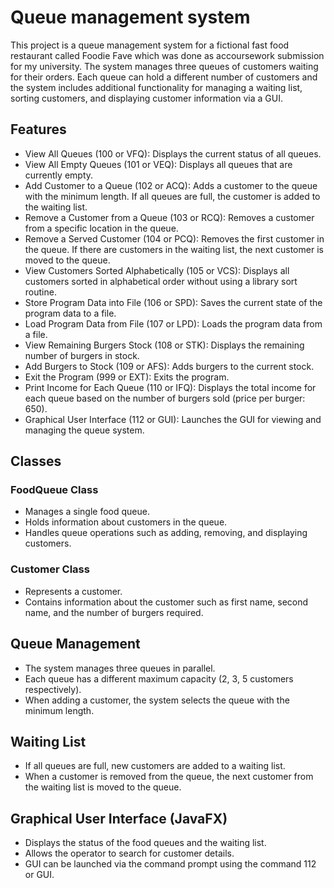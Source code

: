 
# Queue management system

This project is a queue management system for a fictional fast food restaurant called Foodie Fave which was done as accoursework submission for my university. The system manages three queues of customers waiting for their orders. Each queue can hold a different number of customers and the system includes additional functionality for managing a waiting list, sorting customers, and displaying customer information via a GUI.


## Features

- View All Queues (100 or VFQ):
    Displays the current status of all queues.
- View All Empty Queues (101 or VEQ):
    Displays all queues that are currently empty.
- Add Customer to a Queue (102 or ACQ):
    Adds a customer to the queue with the minimum length. If all queues are full, the customer is added to the waiting list.
- Remove a Customer from a Queue (103 or RCQ):
    Removes a customer from a specific location in the queue.
- Remove a Served Customer (104 or PCQ):
    Removes the first customer in the queue. If there are customers in the waiting list, the next customer is moved to the queue.
- View Customers Sorted Alphabetically (105 or VCS):
    Displays all customers sorted in alphabetical order without using a library sort routine.
- Store Program Data into File (106 or SPD):
    Saves the current state of the program data to a file.
- Load Program Data from File (107 or LPD):
    Loads the program data from a file.
- View Remaining Burgers Stock (108 or STK):
    Displays the remaining number of burgers in stock.
- Add Burgers to Stock (109 or AFS):
    Adds burgers to the current stock.
- Exit the Program (999 or EXT):
    Exits the program.
- Print Income for Each Queue (110 or IFQ):
    Displays the total income for each queue based on the number of burgers sold (price per burger: 650).
- Graphical User Interface (112 or GUI):
    Launches the GUI for viewing and managing the queue system.


## Classes
### FoodQueue Class
- Manages a single food queue.
- Holds information about customers in the queue.
- Handles queue operations such as adding, removing, and displaying customers.

### Customer Class
- Represents a customer.
- Contains information about the customer such as first name, second name, and the number of burgers required.
## Queue Management
- The system manages three queues in parallel.
- Each queue has a different maximum capacity (2, 3, 5 customers respectively).
- When adding a customer, the system selects the queue with the minimum length.


## Waiting List
- If all queues are full, new customers are added to a waiting list.
- When a customer is removed from the queue, the next customer from the waiting list is moved to the queue.
## Graphical User Interface (JavaFX)
- Displays the status of the food queues and the waiting list.
- Allows the operator to search for customer details.
- GUI can be launched via the command prompt using the command 112 or GUI.

